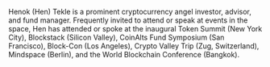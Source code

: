 Henok (Hen) Tekle is a prominent cryptocurrency angel investor, advisor, and fund manager. 
Frequently invited to attend or speak at events in the space, Hen has attended or spoke at the inaugural Token Summit (New York City), Blockstack (Silicon Valley), CoinAlts Fund Symposium (San Francisco), Block-Con (Los Angeles), Crypto Valley Trip (Zug, Switzerland), Mindspace (Berlin), and the World Blockchain Conference (Bangkok).
